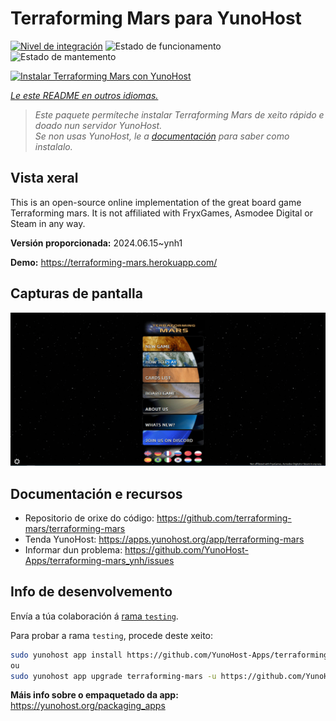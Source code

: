 <!--
NOTA: Este README foi creado automáticamente por <https://github.com/YunoHost/apps/tree/master/tools/readme_generator>
NON debe editarse manualmente.
-->

# Terraforming Mars  para YunoHost

[![Nivel de integración](https://dash.yunohost.org/integration/terraforming-mars.svg)](https://dash.yunohost.org/appci/app/terraforming-mars) ![Estado de funcionamento](https://ci-apps.yunohost.org/ci/badges/terraforming-mars.status.svg) ![Estado de mantemento](https://ci-apps.yunohost.org/ci/badges/terraforming-mars.maintain.svg)

[![Instalar Terraforming Mars  con YunoHost](https://install-app.yunohost.org/install-with-yunohost.svg)](https://install-app.yunohost.org/?app=terraforming-mars)

*[Le este README en outros idiomas.](./ALL_README.md)*

> *Este paquete permíteche instalar Terraforming Mars  de xeito rápido e doado nun servidor YunoHost.*  
> *Se non usas YunoHost, le a [documentación](https://yunohost.org/install) para saber como instalalo.*

## Vista xeral

This is an open-source online implementation of the great board game Terraforming mars. It is not affiliated with FryxGames, Asmodee Digital or Steam in any way.


**Versión proporcionada:** 2024.06.15~ynh1

**Demo:** <https://terraforming-mars.herokuapp.com/>

## Capturas de pantalla

![Captura de pantalla de Terraforming Mars ](./doc/screenshots/screenshot.png)

## Documentación e recursos

- Repositorio de orixe do código: <https://github.com/terraforming-mars/terraforming-mars>
- Tenda YunoHost: <https://apps.yunohost.org/app/terraforming-mars>
- Informar dun problema: <https://github.com/YunoHost-Apps/terraforming-mars_ynh/issues>

## Info de desenvolvemento

Envía a túa colaboración á [rama `testing`](https://github.com/YunoHost-Apps/terraforming-mars_ynh/tree/testing).

Para probar a rama `testing`, procede deste xeito:

```bash
sudo yunohost app install https://github.com/YunoHost-Apps/terraforming-mars_ynh/tree/testing --debug
ou
sudo yunohost app upgrade terraforming-mars -u https://github.com/YunoHost-Apps/terraforming-mars_ynh/tree/testing --debug
```

**Máis info sobre o empaquetado da app:** <https://yunohost.org/packaging_apps>
